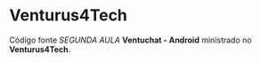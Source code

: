 # Venturus4Tech
Código fonte *SEGUNDA AULA* **Ventuchat - Android** ministrado no **Venturus4Tech**.